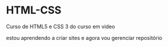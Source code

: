 # HTML-CSS
 Curso de HTML5 e CSS 3 do curso em video

 estou aprendendo a criar sites e agora vou gerenciar repositório
